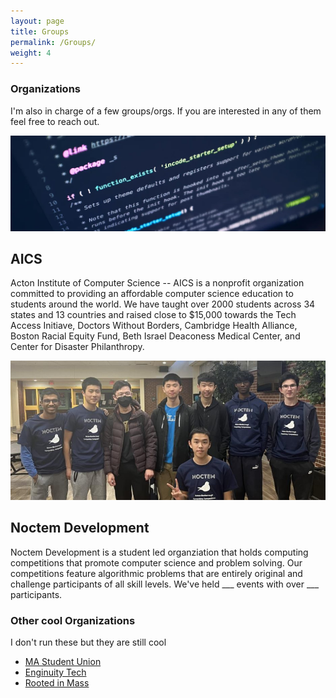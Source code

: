 ```yaml
---
layout: page
title: Groups
permalink: /Groups/
weight: 4
---
```

### Organizations
<div class="intro">
    <p class="blurbt">
      I'm also in charge of a few groups/orgs. If you are interested in any of them feel free to reach out.  
    </p>
</div>
<div class="container2">
  <div class="box2">
    <div class="imgBx2">
      <img src="/img/AICSLogo.jpg" alt="">
    </div>
    <div class="content2">
      <div>
        <h2>AICS</h2>
        <p>Acton Institute of Computer Science -- AICS is a nonprofit organization committed to providing an affordable computer science education to students around the world. We have taught over 2000 students across 34 states and 13 countries and raised close to $15,000 towards the Tech Access Initiave, Doctors Without Borders, Cambridge Health Alliance, Boston Racial Equity Fund, Beth Israel Deaconess Medical Center, and Center for Disaster Philanthropy. 
        </p>
      </div>
    </div>
  </div>
  <div class="box3">
    <div class="imgBx2">
      <img src="/img/NoctemBanner.jpg" alt="">
    </div>
    <div class="content2">
      <div>
        <h2>Noctem Development</h2>
        <p>Noctem Development is a student led organziation that holds computing competitions that promote computer science and problem solving. Our competitions feature algorithmic problems that are entirely original and challenge participants of all skill levels. We've held ___ events with over ___ participants.
        </p>
      </div>
    </div>
  </div>
</div>


### Other cool Organizations
<div class="intro">
    <p class="blurbt">
      I don't run these but they are still cool  
    </p>
</div>
<ul>
    <li><a href="https://www.studentunionma.com/">MA Student Union</a></li>
    <li><a href="https://sites.google.com/view/enginuitytech/home?authuser=0">Enginuity Tech</a></li>
    <li><a href="https://sites.google.com/view/rootedinmass/">Rooted in Mass</a></li>
</ul>